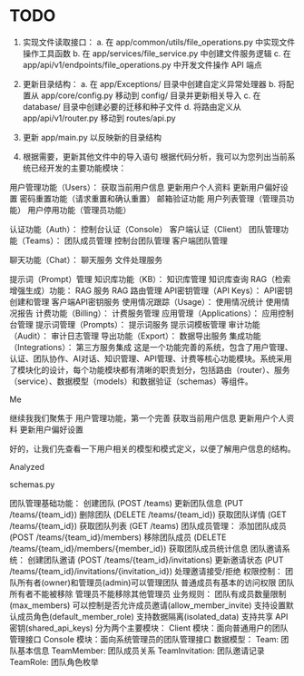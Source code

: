 # TODO

1. 实现文件读取接口：
   a. 在 app/common/utils/file_operations.py 中实现文件操作工具函数
   b. 在 app/services/file_service.py 中创建文件服务逻辑
   c. 在 app/api/v1/endpoints/file_operations.py 中开发文件操作 API 端点

2. 更新目录结构：
   a. 在 app/Exceptions/ 目录中创建自定义异常处理器
   b. 将配置从 app/core/config.py 移动到 config/ 目录并更新相关导入
   c. 在 database/ 目录中创建必要的迁移和种子文件
   d. 将路由定义从 app/api/v1/router.py 移动到 routes/api.py

3. 更新 app/main.py 以反映新的目录结构

4. 根据需要，更新其他文件中的导入语句
根据代码分析，我可以为您列出当前系统已经开发的主要功能模块：

用户管理功能（Users）：
获取当前用户信息
更新用户个人资料
更新用户偏好设置
密码重置功能（请求重置和确认重置）
邮箱验证功能
用户列表管理（管理员功能）
用户停用功能（管理员功能）


认证功能（Auth）：
控制台认证（Console）
客户端认证（Client）
团队管理功能（Teams）：
团队成员管理
控制台团队管理
客户端团队管理


聊天功能（Chat）：
聊天服务
文件处理服务

提示词（Prompt）管理
知识库功能（KB）：
知识库管理
知识库查询
RAG（检索增强生成）功能：
RAG 服务
RAG 路由管理
API密钥管理（API Keys）：
API密钥创建和管理
客户端API密钥服务
使用情况跟踪（Usage）：
使用情况统计
使用情况报告
计费功能（Billing）：
计费服务管理
应用管理（Applications）：
应用控制台管理
提示词管理（Prompts）：
提示词服务
提示词模板管理
审计功能（Audit）：
审计日志管理
导出功能（Export）：
数据导出服务
集成功能（Integrations）：
第三方服务集成
这是一个功能完善的系统，包含了用户管理、认证、团队协作、AI对话、知识管理、API管理、计费等核心功能模块。系统采用了模块化的设计，每个功能模块都有清晰的职责划分，包括路由（router）、服务（service）、数据模型（models）和数据验证（schemas）等组件。

Me

继续我我们聚焦于 用户管理功能，第一个完善 获取当前用户信息
更新用户个人资料
更新用户偏好设置

好的，让我们先查看一下用户相关的模型和模式定义，以便了解用户信息的结构。

Analyzed

schemas.py


团队管理基础功能：
创建团队 (POST /teams)
更新团队信息 (PUT /teams/{team_id})
删除团队 (DELETE /teams/{team_id})
获取团队详情 (GET /teams/{team_id})
获取团队列表 (GET /teams)
团队成员管理：
添加团队成员 (POST /teams/{team_id}/members)
移除团队成员 (DELETE /teams/{team_id}/members/{member_id})
获取团队成员统计信息
团队邀请系统：
创建团队邀请 (POST /teams/{team_id}/invitations)
更新邀请状态 (PUT /teams/{team_id}/invitations/{invitation_id})
处理邀请接受/拒绝
权限控制：
团队所有者(owner)和管理员(admin)可以管理团队
普通成员有基本的访问权限
团队所有者不能被移除
管理员不能移除其他管理员
业务规则：
团队有成员数量限制(max_members)
可以控制是否允许成员邀请(allow_member_invite)
支持设置默认成员角色(default_member_role)
支持数据隔离(isolated_data)
支持共享 API 密钥(shared_api_keys)
分为两个主要模块：
Client 模块：面向普通用户的团队管理接口
Console 模块：面向系统管理员的团队管理接口
数据模型：
Team: 团队基本信息
TeamMember: 团队成员关系
TeamInvitation: 团队邀请记录
TeamRole: 团队角色枚举
